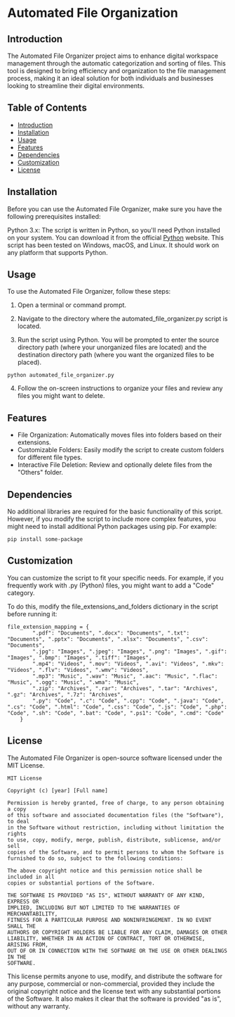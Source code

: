 
# Automated File Organization

## Introduction
The Automated File Organizer project aims to enhance digital workspace management through the automatic categorization and sorting of files. This tool is designed to bring efficiency and organization to the file management process, making it an ideal solution for both individuals and businesses looking to streamline their digital environments.

## Table of Contents
- [Introduction](#introduction)
- [Installation](#installation)
- [Usage](#usage)
- [Features](#features)
- [Dependencies](#dependencies)
- [Customization](#customization)
- [License](#license)

## Installation
Before you can use the Automated File Organizer, make sure you have the following prerequisites installed:

Python 3.x: The script is written in Python, so you'll need Python installed on your system. You can download it from the official [Python](https://www.python.org/downloads/) website.
This script has been tested on Windows, macOS, and Linux. It should work on any platform that supports Python.

## Usage
To use the Automated File Organizer, follow these steps:

1. Open a terminal or command prompt.

2. Navigate to the directory where the automated_file_organizer.py script is located.

3. Run the script using Python. You will be prompted to enter the source directory path (where your unorganized files are located) and the destination directory path (where you want the organized files to be placed).
```
python automated_file_organizer.py
```
4. Follow the on-screen instructions to organize your files and review any files you might want to delete.

## Features
- File Organization: Automatically moves files into folders based on their extensions.
- Customizable Folders: Easily modify the script to create custom folders for different file types.
- Interactive File Deletion: Review and optionally delete files from the "Others" folder.

## Dependencies
No additional libraries are required for the basic functionality of this script. However, if you modify the script to include more complex features, you might need to install additional Python packages using pip. For example:
```
pip install some-package
```
## Customization
You can customize the script to fit your specific needs. For example, if you frequently work with .py (Python) files, you might want to add a "Code" category.

To do this, modify the file_extensions_and_folders dictionary in the script before running it:

```
file_extension_mapping = {
        ".pdf": "Documents", ".docx": "Documents", ".txt": "Documents", ".pptx": "Documents", ".xlsx": "Documents", ".csv": "Documents",
        ".jpg": "Images", ".jpeg": "Images", ".png": "Images", ".gif": "Images", ".bmp": "Images", ".tiff": "Images",
        ".mp4": "Videos", ".mov": "Videos", ".avi": "Videos", ".mkv": "Videos", ".flv": "Videos", ".wmv": "Videos",
        ".mp3": "Music", ".wav": "Music", ".aac": "Music", ".flac": "Music", ".ogg": "Music", ".wma": "Music",
        ".zip": "Archives", ".rar": "Archives", ".tar": "Archives", ".gz": "Archives", ".7z": "Archives",
        ".py": "Code", ".c": "Code", ".cpp": "Code", ".java": "Code", ".cs": "Code", ".html": "Code", ".css": "Code", ".js": "Code", ".php": "Code", ".sh": "Code", ".bat": "Code", ".ps1": "Code", ".cmd": "Code"
    }
```

## License
The Automated File Organizer is open-source software licensed under the MIT License.

```
MIT License

Copyright (c) [year] [Full name]

Permission is hereby granted, free of charge, to any person obtaining a copy
of this software and associated documentation files (the "Software"), to deal
in the Software without restriction, including without limitation the rights
to use, copy, modify, merge, publish, distribute, sublicense, and/or sell
copies of the Software, and to permit persons to whom the Software is
furnished to do so, subject to the following conditions:

The above copyright notice and this permission notice shall be included in all
copies or substantial portions of the Software.

THE SOFTWARE IS PROVIDED "AS IS", WITHOUT WARRANTY OF ANY KIND, EXPRESS OR
IMPLIED, INCLUDING BUT NOT LIMITED TO THE WARRANTIES OF MERCHANTABILITY,
FITNESS FOR A PARTICULAR PURPOSE AND NONINFRINGEMENT. IN NO EVENT SHALL THE
AUTHORS OR COPYRIGHT HOLDERS BE LIABLE FOR ANY CLAIM, DAMAGES OR OTHER
LIABILITY, WHETHER IN AN ACTION OF CONTRACT, TORT OR OTHERWISE, ARISING FROM,
OUT OF OR IN CONNECTION WITH THE SOFTWARE OR THE USE OR OTHER DEALINGS IN THE
SOFTWARE.
```

This license permits anyone to use, modify, and distribute the software for any purpose, commercial or non-commercial, provided they include the original copyright notice and the license text with any substantial portions of the Software. It also makes it clear that the software is provided "as is", without any warranty.
